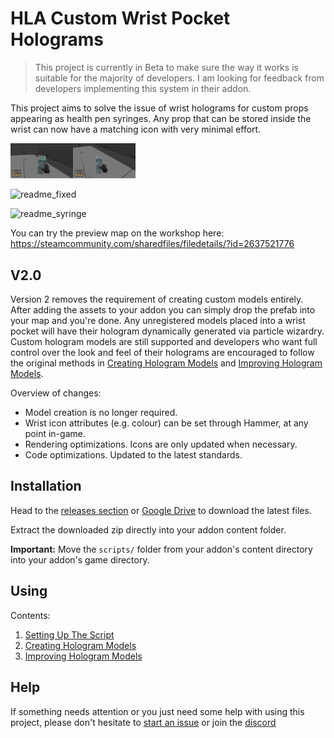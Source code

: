 # HLA Custom Wrist Pocket Holograms

> This project is currently in Beta to make sure the way it works is suitable for the majority of developers. I am looking for feedback from developers implementing this system in their addon.

This project aims to solve the issue of wrist holograms for custom props appearing as health pen syringes. Any prop that can be stored inside the wrist can now have a matching icon with very minimal effort.

<img src="docs/img/readme_syringe.gif" width="100" /><img src="docs/img/readme_fixed.gif" width="100" />


![readme_fixed](docs/img/readm_fixed.gif)

![readme_syringe](docs/img/readm_syringe.gif)


You can try the preview map on the workshop here: https://steamcommunity.com/sharedfiles/filedetails/?id=2637521776

## V2.0

Version 2 removes the requirement of creating custom models entirely. After adding the assets to your addon you can simply drop the prefab into your map and you're done. Any unregistered models placed into a wrist pocket will have their hologram dynamically generated via particle wizardry.
Custom hologram models are still supported and developers who want full control over the look and feel of their holograms are encouraged to follow the original methods in [Creating Hologram Models](docs/hologram_creation.md) and [Improving Hologram Models](docs/improving_models.md).

Overview of changes:

- Model creation is no longer required.
- Wrist icon attributes (e.g. colour) can be set through Hammer, at any point in-game.
- Rendering optimizations. Icons are only updated when necessary.
- Code optimizations. Updated to the latest standards.

## Installation

Head to the [releases section](https://github.com/FrostSource/hla-custom-wrist-pockets/releases/latest) or [Google Drive](https://drive.google.com/drive/folders/11QyH9kNEGCt-qOUVJtU5i7Zm1vtlMwUH?usp=sharing) to download the latest files.

Extract the downloaded zip directly into your addon content folder.

**Important:** Move the `scripts/` folder from your addon's content directory into your addon's game directory.

## Using

Contents:
1. [Setting Up The Script](docs/script_setup.md)
2. [Creating Hologram Models](docs/hologram_creation.md)
3. [Improving Hologram Models](docs/improving_models.md)

## Help

If something needs attention or you just need some help with using this project, please don't hesitate to [start an issue](https://github.com/FrostSource/hla-custom-wrist-pockets/issues/new) or join the [discord](https://discord.gg/tKrYtN3qbx)

